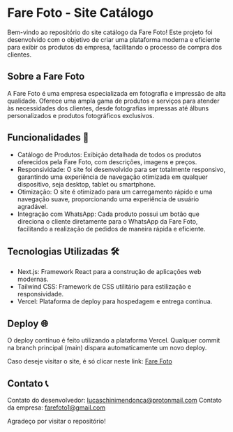 # Fare Foto - Site Catálogo

Bem-vindo ao repositório do site catálogo da Fare Foto! Este projeto foi desenvolvido com o objetivo de criar uma plataforma moderna e eficiente para exibir os produtos da empresa, facilitando o processo de compra dos clientes.

## Sobre a Fare Foto

A Fare Foto é uma empresa especializada em fotografia e impressão de alta qualidade. Oferece uma ampla gama de produtos e serviços para atender às necessidades dos clientes, desde fotografias impressas até álbuns personalizados e produtos fotográficos exclusivos.

## Funcionalidades 📸

- Catálogo de Produtos: Exibição detalhada de todos os produtos oferecidos pela Fare Foto, com descrições, imagens e preços.
- Responsividade: O site foi desenvolvido para ser totalmente responsivo, garantindo uma experiência de navegação otimizada em qualquer dispositivo, seja desktop, tablet ou smartphone.
- Otimização: O site é otimizado para um carregamento rápido e uma navegação suave, proporcionando uma experiência de usuário agradável.
- Integração com WhatsApp: Cada produto possui um botão que direciona o cliente diretamente para o WhatsApp da Fare Foto, facilitando a realização de pedidos de maneira rápida e eficiente.

## Tecnologias Utilizadas 🛠️

- Next.js: Framework React para a construção de aplicações web modernas.
- Tailwind CSS: Framework de CSS utilitário para estilização e responsividade.
- Vercel: Plataforma de deploy para hospedagem e entrega contínua.

## Deploy 🌐

O deploy contínuo é feito utilizando a plataforma Vercel. Qualquer commit na branch principal (main) dispara automaticamente um novo deploy.

Caso deseje visitar o site, é só clicar neste link: [Fare Foto](https://farefoto.vercel.app/)

## Contato 📞

Contato do desenvolvedor: lucaschinimendonca@protonmail.com
Contato da empresa: farefoto1@gmail.com

Agradeço por visitar o repositório!
